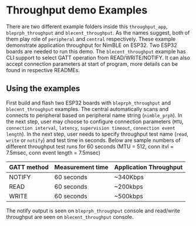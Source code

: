 # Throughput demo Examples

There are two different example folders inside this `throughput_app`, `bleprph_throughput` and `blecent_throughput`. As the names suggest, both of them play role of `peripheral` and `central` respectively. These example demonstrate application throughput for NimBLE on ESP32. Two ESP32 boards are needed to run this demo. The `blecent_throughput` example has CLI support to select GATT operation from READ/WRITE/NOTIFY. It can also accept connection parameters at start of program, more details can be found in respective READMEs.

## Using the examples

First build and flash two ESP32 boards with `bleprph_throughput` and `blecent_throughput` examples. The central automatically scans and connects to peripheral based on peripheral name string (`nimble_prph`). In the next step, user may choose to configure connection parameters (`MTU`, `connection interval`, `latency`, `supervision timeout`, `connection event length`). In the next step, user needs to specify throughput test name (`read`, `write` or `notify`) and test time in seconds. Below are
sample numbers of different throughput test runs for 60 seconds (MTU = 512, conn itvl = 7.5msec, conn event length = 7.5msec)

|GATT method | Measurement time | Application Throughput|
|--- | --- | ---|
|NOTIFY	| 60 seconds | ~340Kbps|
|READ	| 60 seconds | ~200kbps|
|WRITE	| 60 seconds | ~500kbps|

The notify output is seen on `bleprph_throughput` console and read/write throughput are seen on `blecent_throughput` console.
